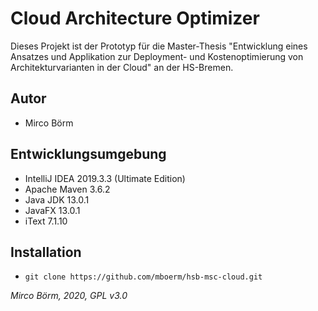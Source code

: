 # Cloud Architecture Optimizer
Dieses Projekt ist der Prototyp für die Master-Thesis "Entwicklung eines Ansatzes und Applikation zur Deployment- und Kostenoptimierung von Architekturvarianten in der Cloud" an der HS-Bremen.

## Autor
- Mirco Börm

## Entwicklungsumgebung
- IntelliJ IDEA 2019.3.3 (Ultimate Edition)
- Apache Maven 3.6.2
- Java JDK 13.0.1
- JavaFX 13.0.1
- iText 7.1.10

## Installation
- `git clone https://github.com/mboerm/hsb-msc-cloud.git`

*Mirco Börm, 2020, GPL v3.0*

